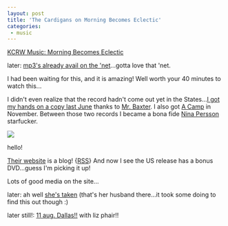```yaml
---
layout: post
title: 'The Cardigans on Morning Becomes Eclectic'
categories:
 - music
---
```



<a title="KCRW Music: Morning Becomes Eclectic" href="http://kcrw.com/cgi-bin/db/kcrw.pl?show_code=mb&air_date=5/24/04&tmplt_type=show">KCRW Music: Morning Becomes Eclectic</a>



later: <a href="http://thecardigans.olleprojects.net/en/Music/">mp3's already avail on the 'net</a>...gotta love that 'net.



I had been waiting for this, and it is amazing! Well worth your 40 minutes to watch this...



I didn't even realize that the record hadn't come out yet in the States...<a href="http://www.danielsjourney.com/blog/index.php?file=2003_08.xml&id=51">I got my hands on a copy last June</a> thanks to <a href="http://freshworship.org/who.html" title="Adam will be found admist the cables and flashing lights of Grace">Mr. Baxter</a>. I also got <a href="http://www.amazon.com/exec/obidos/tg/detail/-/B00005NV26/qid=1085786887/sr=1-5/ref=sr_1_5/103-4001206-5984634?v=glance&s=music">A Camp</a> in November. Between those two records I became a bona fide <a href="http://thecardigans.olleprojects.net/en/Band//Nina">Nina Persson</a> starfucker.



<img src="http://cardigans.com/microsites/tourdiary/ustour2004/img/live/maxwells_23.jpg" />



hello!



<a href="http://cardigans.com">Their website</a> is a blog! {<a href="http://cardigans.com/index.xml">RSS</a>} And now I see the US release has a bonus DVD...guess I'm picking it up!



Lots of good media on the site...



later: ah well <a href="http://thecardigans.olleprojects.net/img/images/216.jpg">she's taken</a> (that's her husband there...it took some doing to find this out though :)



later still!: <a href="http://thor.prohosting.com/bac2/">11 aug. Dallas!!</a> with liz phair!!
